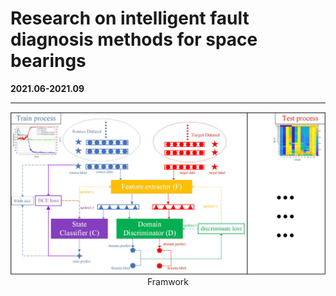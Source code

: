 # Research on intelligent fault diagnosis methods for space bearings

**2021.06-2021.09**

---

<div align='center'>
<img src="images/202106_framwork.jpg" width=1000 alt="framwork"/><br/>
Framwork
</div>
